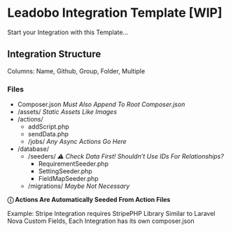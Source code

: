 # Leadobo Integration Template [WIP]
Start your Integration with this Template...

## Integration Structure
Columns: Name, Github, Group, Folder, Multiple

### Files
- Composer.json *Must Also Append To Root Composer.json*
- /assets/ *Static Assets Like Images*
- /actions/
  - addScript.php
  - sendData.php
  - /jobs/ *Any Async Actions Go Here*
- /database/
  - /seeders/ *⚠ Check Data First! Shouldn’t Use IDs For Relationships?*
    - RequirementSeeder.php
    - SettingSeeder.php
    - FieldMapSeeder.php
  - /migrations/ *Maybe Not Necessary*

**ⓘ Actions Are Automatically Seeded From Action Files**

Example: Stripe Integration requires StripePHP Library Similar to Laravel Nova Custom Fields, Each Integration has its own composer.json
